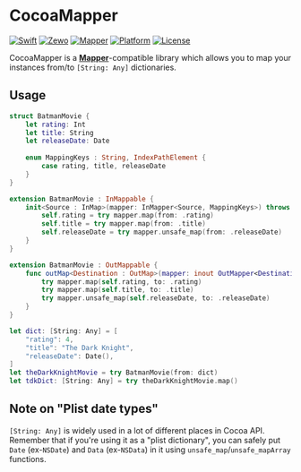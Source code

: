 # CocoaMapper

[![Swift][swift-badge]][swift-url]
[![Zewo][zewo-badge]][zewo-url]
[![Mapper][mapper-compatible-badge]][mapper-url]
[![Platform][platform-badge]][platform-url]
[![License][mit-badge]][mit-url]

CocoaMapper is a [**Mapper**][mapper-url]-compatible library which allows you to map your instances from/to `[String: Any]` dictionaries.

## Usage

```swift
struct BatmanMovie {
    let rating: Int
    let title: String
    let releaseDate: Date
    
    enum MappingKeys : String, IndexPathElement {
        case rating, title, releaseDate
    }
}

extension BatmanMovie : InMappable {
    init<Source : InMap>(mapper: InMapper<Source, MappingKeys>) throws {
        self.rating = try mapper.map(from: .rating)
        self.title = try mapper.map(from: .title)
        self.releaseDate = try mapper.unsafe_map(from: .releaseDate)
    }
}

extension BatmanMovie : OutMappable {
    func outMap<Destination : OutMap>(mapper: inout OutMapper<Destination, MappingKeys>) throws {
        try mapper.map(self.rating, to: .rating)
        try mapper.map(self.title, to: .title)
        try mapper.unsafe_map(self.releaseDate, to: .releaseDate)
    }
}

let dict: [String: Any] = [
    "rating": 4,
    "title": "The Dark Knight",
    "releaseDate": Date(),
]
let theDarkKnightMovie = try BatmanMovie(from: dict)
let tdkDict: [String: Any] = try theDarkKnightMovie.map()

```

## Note on "Plist date types"

`[String: Any]` is widely used in a lot of different places in Cocoa API. Remember that if you're using it as a "plist dictionary", you can safely put `Date` (ex-`NSDate`) and `Data` (ex-`NSData`) in it using `unsafe_map`/`unsafe_mapArray` functions.

[swift-badge]: https://img.shields.io/badge/Swift-3.0-orange.svg?style=flat
[swift-url]: https://swift.org
[zewo-badge]: https://img.shields.io/badge/Zewo-0.14-FF7565.svg?style=flat
[zewo-url]: http://zewo.io
[mapper-compatible-badge]: https://img.shields.io/badge/Mapper-0.14-yellow.svg
[mapper-url]: https://github.com/Zewo/Mapper
[platform-badge]: https://img.shields.io/badge/Platforms-OS%20X%20--%20Linux-lightgray.svg?style=flat
[platform-url]: https://swift.org
[mit-badge]: https://img.shields.io/badge/License-MIT-blue.svg?style=flat
[mit-url]: https://tldrlegal.com/license/mit-license